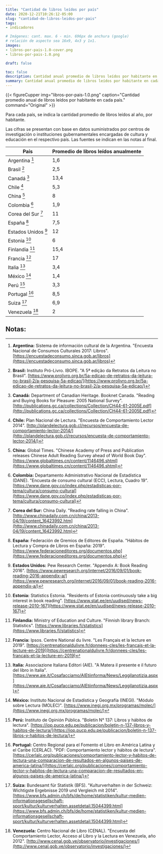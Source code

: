 ```yaml
---
title: "Cantidad de libros leídos por país"
date: 2020-12-21T10:26:12-05:00
slug: "cantidad-de-libros-leidos-por-pais"
tags: 
- indicadores

# Imágenes: cant. max. 6 - min. 696px de anchura (google)
# relación de aspecto sea 16x9, 4x3 y 1x1.
images:
- libros-por-pais-1.0-cover.png
- libros-por-pais-1.0.png

draft: false

toc: false
description: Cantidad anual promedio de libros leídos por habitante en cada país.
summary: Cantidad anual promedio de libros leídos por habitante en cada país.
---
```


{{< figureCupper img="libros-por-pais-1.0.png" 
caption="Cantidad promedio anual de libros leídos por habitante en cada país."
command="Original" >}}

Para cada país, se indica la cantidad promedio de libros leídos al año, por habitante.

Las cifras se presentan con base en datos suministrados por centros de investigación o instituciones gubernamentales encargadas de cultura y educación en el respectivo país. Las fuentes se indican en las notas al final.

| País                             | Promedio de libros leídos anualmente |
|----------------------------------|------|
| Argentina [^Argentina]           | 1,6  |
| Brasil [^Brasil]                 | 2,5  |
| Canadá [^Canadá]                 | 13,4 |
| Chile [^Chile]                   | 5,3  |
| China [^China]                   | 8    |
| Colombia [^Colombia]             | 1,9  |
| Corea del Sur [^Corea del Sur]   | 11   |
| España [^España]                 | 7,5  |
| Estados Unidos [^Estados Unidos] | 12   |
| Estonia [^Estonia]               | 6    |
| Finlandia [^Finlandia]           | 15,4 |
| Francia [^Francia]               | 17   |
| Italia [^Italia]                 | 3,4  |
| México [^México]                 | 1,4  |
| Perú [^Perú]                     | 3,3  |
| Portugal [^Portugal]             | 8,5  |
| Suiza [^Suiza]                   | 6,9  |
| Venezuela [^Venezuela]           | 2    |


## Notas:

[^Argentina]: **Argentina:** Sistema de información cultural de la Argentina. "Encuesta Nacional de Consumos Culturales 2017: Libros". [https://encuestadeconsumo.sinca.gob.ar/libros](https://encuestadeconsumo.sinca.gob.ar/libros) 
[^Australia]: **Australia:** Macquarie University. "Reading The Reader: A Survey Of Australian Reading Habits". [http://www.businessandeconomics.mq.edu.au/our_departments/Economics/econ_research/reach_network/book_project/readers](http://www.businessandeconomics.mq.edu.au/our_departments/Economics/econ_research/reach_network/book_project/readers) 
[^Brasil]: **Brasil:** Instituto Pró-Livro. IBOPE. "A 5ª edição da Retratos da Leitura no Brasil". [https://www.prolivro.org.br/5a-edicao-de-retratos-da-leitura-no-brasil-2/a-pesquisa-5a-edicao/](https://www.prolivro.org.br/5a-edicao-de-retratos-da-leitura-no-brasil-2/a-pesquisa-5a-edicao/) 
[^Canadá]: **Canadá:** Department of Canadian Heritage. Booknet Canada. "Reading and Buying Books for Pleasure: 2005 National Survey". [http://publications.gc.ca/collections/Collection/CH44-61-2005E.pdf](http://publications.gc.ca/collections/Collection/CH44-61-2005E.pdf) 
[^Chile]: **Chile:** Plan Nacional de Lectura. "Encuesta de Comportamiento Lector 2014". [http://plandelectura.gob.cl/recursos/encuesta-de-comportamiento-lector-2014/](http://plandelectura.gob.cl/recursos/encuesta-de-comportamiento-lector-2014/) 
[^China]: **China:** Global Times. "Chinese Academy of Press and Publication releases Chinese Adult Reading Survey ahead of World Book Day". [https://www.globaltimes.cn/content/1146496.shtml](https://www.globaltimes.cn/content/1146496.shtml) 
[^Colombia]: **Colombia:** Departamento Administrativo Nacional de Estadística (DANE). "Encuesta de consumo cultural (ECC), Lectura, Cuadro 19". [https://www.dane.gov.co/index.php/estadisticas-por-tema/cultura/consumo-cultural](https://www.dane.gov.co/index.php/estadisticas-por-tema/cultura/consumo-cultural) 
[^Corea del Sur]: **Corea del Sur:** China Daily. "Reading rate falling in China". [http://www.chinadaily.com.cn/china/2013-04/19/content_16423992.htm](http://www.chinadaily.com.cn/china/2013-04/19/content_16423992.htm) 
[^España]: **España:** Federación de Gremios de Editores de España. "Hábitos de Lectura y Compra de Libros en España: 2019". [https://www.federacioneditores.org/documentos.php](https://www.federacioneditores.org/documentos.php) 
[^Estados Unidos]: **Estados Unidos:** Pew Research Center. "Appendix A: Book Reading 2016". [https://www.pewresearch.org/internet/2016/09/01/book-reading-2016-appendix-a/](https://www.pewresearch.org/internet/2016/09/01/book-reading-2016-appendix-a/) 
[^Estonia]: **Estonia:** Statistics Estonia. "Residents of Estonia continuously take a big interest in book reading". [https://www.stat.ee/en/uudised/news-release-2010-167](https://www.stat.ee/en/uudised/news-release-2010-167) 
[^Finlandia]: **Finlandia:** Ministry of Education and Culture. "Finnish library Branch: Statistics". [https://www.libraries.fi/statistics](https://www.libraries.fi/statistics) 
[^Francia]: **Francia:** Ipsos. Centre National du livre. "Les Français et la lecture en 2019". [https://centrenationaldulivre.fr/donnees-cles/les-francais-et-la-lecture-en-2019](https://centrenationaldulivre.fr/donnees-cles/les-francais-et-la-lecture-en-2019) 
[^Italia]: **Italia:** Associazione Italiana Editori (AIE). "A Matera il presente e il futuro del libro in Italia". [https://www.aie.it/Cosafacciamo/AIEtiinforma/News/Leggilanotizia.aspx](https://www.aie.it/Cosafacciamo/AIEtiinforma/News/Leggilanotizia.aspx) 
[^México]: **México:** Instituto Nacional de Estadística y Geografía (INEGI). "Módulo sobre Lectura (MOLEC)". [https://www.inegi.org.mx/programas/molec/](https://www.inegi.org.mx/programas/molec/) 
[^Nueva Zelanda]: **Nueva Zelanda:** Read NZ Te Pou Muramura. "2019 Research: Reading in a Digital Age". [https://www.read-nz.org/advocacy/research/](https://www.read-nz.org/advocacy/research/) 
[^Perú]: **Perú:** Instituto de Opinión Pública. "Boletín N° 137: Libros y hábitos de lectura". [https://iop.pucp.edu.pe/publicacion/boletin-n-137-libros-y-habitos-de-lectura/](https://iop.pucp.edu.pe/publicacion/boletin-n-137-libros-y-habitos-de-lectura/) 
[^Portugal]: **Portugal:** Centro Regional para el Fomento el Libro en América Latina y  el Caribe (CERLAC). "PDF: Comportamiento lector y hábitos de lectura". [https://cerlalc.org/publicaciones/comportamiento-lector-y-habitos-de-lectura-una-comparacion-de-resultados-en-algunos-paises-de-america-latina/](https://cerlalc.org/publicaciones/comportamiento-lector-y-habitos-de-lectura-una-comparacion-de-resultados-en-algunos-paises-de-america-latina/) 
[^Suiza]: **Suiza:** Bundesamt für Statistik (BFS). "Kulturverhalten in der Schweiz: Wichtigste Ergebnisse 2019 und Vergleich mit 2014". [https://www.bfs.admin.ch/bfs/de/home/statistiken/kultur-medien-informationsgesellschaft-sport/kultur/kulturverhalten.assetdetail.15044399.html](https://www.bfs.admin.ch/bfs/de/home/statistiken/kultur-medien-informationsgesellschaft-sport/kultur/kulturverhalten.assetdetail.15044399.html) 
[^UK]: **UK:** Kantar data consulting company. "Are people still reading physical books?". [https://www.kantar.com/uki/inspiration/sport-leisure/are-people-still-reading-physical-books/](https://www.kantar.com/uki/inspiration/sport-leisure/are-people-still-reading-physical-books/) 
[^Venezuela]: **Venezuela:** Centro Nacional de Libro (CENAL). "Encuesta del Comportamiento Lector, Acceso al Libro y la Lectura en Venezuela, año 2012". [http://www.cenal.gob.ve/observatorio/investigaciones/](http://www.cenal.gob.ve/observatorio/investigaciones/) 

